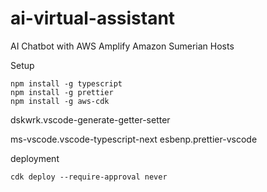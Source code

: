 # ai-virtual-assistant
AI Chatbot with AWS Amplify Amazon Sumerian Hosts

Setup

```
npm install -g typescript
npm install -g prettier
npm install -g aws-cdk
```


dskwrk.vscode-generate-getter-setter

ms-vscode.vscode-typescript-next
esbenp.prettier-vscode


deployment 
```
cdk deploy --require-approval never
```

